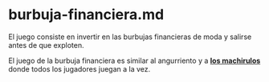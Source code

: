 # burbuja-financiera.md

El juego consiste en invertir en las burbujas financieras de moda y salirse antes de que exploten. 

El juego de la burbuja financiera es similar al angurriento y a **[los machirulos](http://propone.me/juegos/los-machirulos)**
donde todos los jugadores juegan a la vez.



